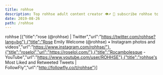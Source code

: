 ```yaml
---
title: rohhse
description: Top rohhse adult content creator 👁♐️ 👑 subscribe rohhse to my porn site below IG rohhse
date: 2019-08-26
path: /rohhse
---
```


rohhse
[{"title":"rose (@rohhse) | Twitter","url":"https://twitter.com/rohhse?lang=bg"},{"title":"Rose Emily Welcome (@rohhse) • Instagram photos and videos","url":"https://www.instagram.com/rohhse/"},{"title":"roselol","url":"https://roselol.com/"},{"title":"Rocambolesque - YouTube","url":"https://www.youtube.com/user/ROHHSE"},{"title":"rohhse's Most Liked and Retweeted Tweets | FollowFly","url":"http://followfly.co/t/rohhse"}]

